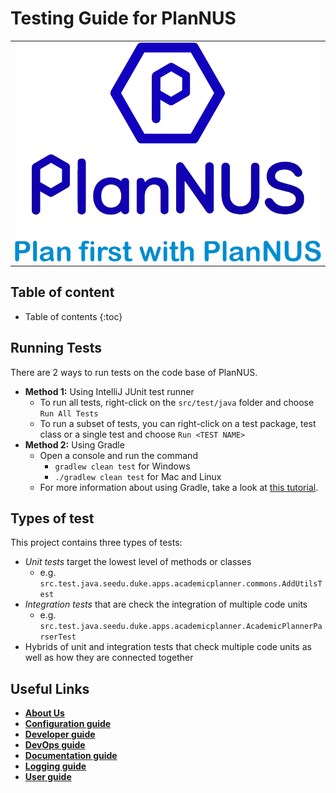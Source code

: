 # Testing Guide for PlanNUS

<!-- @@author jerroldlam -->

<table><tr><td><div style="text-align:center">
    <img src="images/PlanNUSLogo.png" />
</div></td></tr></table>

## Table of content

* Table of contents
{:toc}

## Running Tests

There are 2 ways to run tests on the code base of PlanNUS.

* **Method 1:** Using IntelliJ JUnit test runner
    * To run all tests, right-click on the `src/test/java` folder and choose `Run All Tests`
    * To run a subset of tests, you can right-click on a test package, test class or a single test and choose `Run <TEST NAME>`
* **Method 2:** Using Gradle
    * Open a console and run the command 
        * `gradlew clean test` for Windows
        * `./gradlew clean test` for Mac and Linux
    * For more information about using Gradle, take a look at [this tutorial](https://se-education.org/guides/tutorials/gradle.html "Gradle Tutorial"). 
    
## Types of test

This project contains three types of tests:

* _Unit tests_ target the lowest level of methods or classes
    * e.g. `src.test.java.seedu.duke.apps.academicplanner.commons.AddUtilsTest`
* _Integration tests_ that are check the integration of multiple code units
    * e.g. `src.test.java.seedu.duke.apps.academicplanner.AcademicPlannerParserTest`
* Hybrids of unit and integration tests that check multiple code units as well as how they are connected together



## Useful Links

* [**About Us**](https://ay2021s1-cs2113t-f12-1.github.io/tp/AboutUs.html)
* [**Configuration guide**](https://ay2021s1-cs2113t-f12-1.github.io/tp/ConfigurationGuide.html)
* [**Developer guide**](https://ay2021s1-cs2113t-f12-1.github.io/tp/DeveloperGuide.html)
* [**DevOps guide**](https://ay2021s1-cs2113t-f12-1.github.io/tp/DevOpsGuide.html)
* [**Documentation guide**](https://ay2021s1-cs2113t-f12-1.github.io/tp/DocumentationGuide.html)
* [**Logging guide**](https://ay2021s1-cs2113t-f12-1.github.io/tp/LoggingGuide.html)
* [**User guide**](https://ay2021s1-cs2113t-f12-1.github.io/tp/UserGuide.html)